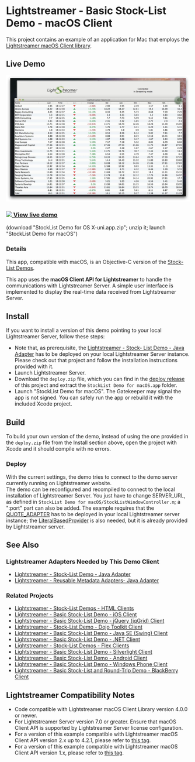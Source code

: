 # Lightstreamer - Basic Stock-List Demo - macOS Client

<!-- START DESCRIPTION lightstreamer-example-stocklist-client-macos -->

This project contains an example of an application for Mac that employs the [Lightstreamer macOS Client library](http://www.lightstreamer.com/api/ls-macos-client/latest/).

## Live Demo

[![screenshot](screen_large.png)](http://demos.lightstreamer.com/StockListDemo_OSX/StockList%20Demo%20for%20OS%20X-uni.app.zip)<br>
### [![](http://demos.lightstreamer.com/site/img/play.png) View live demo](http://demos.lightstreamer.com/StockListDemo_OSX/StockList%20Demo%20for%20OS%20X-uni.app.zip)<br>
(download "StockList Demo for OS X-uni.app.zip"; unzip it; launch "StockList Demo for macOS")

### Details

This app, compatible with macOS, is an Objective-C version of the [Stock-List Demos](https://github.com/Lightstreamer/Lightstreamer-example-Stocklist-client-javascript).<br>

This app uses the <b>macOS Client API for Lightstreamer</b> to handle the communications with Lightstreamer Server. A simple user interface is implemented to display the real-time data received from Lightstreamer Server.<br>

<!-- END DESCRIPTION lightstreamer-example-stocklist-client-macos -->

## Install

If you want to install a version of this demo pointing to your local Lightstreamer Server, follow these steps:

* Note that, as prerequisite, the [Lightstreamer - Stock- List Demo - Java Adapter](https://github.com/Lightstreamer/Lightstreamer-example-Stocklist-adapter-java) has to be deployed on your local Lightstreamer Server instance. Please check out that project and follow the installation instructions provided with it.
* Launch Lightstreamer Server.
* Download the `deploy.zip` file, which you can find in the [deploy release](https://github.com/Lightstreamer/Lightstreamer-example-StockList-client-macos/releases) of this project and extract the `StockList Demo for macOS.app` folder.
* Launch "StockList Demo for macOS". The Gatekeeper may signal the app is not signed. You can safely run the app or rebuild it with the included Xcode project.

## Build

To build your own version of the demo, instead of using the one provided in the `deploy.zip` file from the Install section above, open the project with Xcode and it should compile with no errors.

### Deploy

With the current settings, the demo tries to connect to the demo server currently running on Lightstreamer website.<br>
The demo can be reconfigured and recompiled to connect to the local installation of Lightstreamer Server. You just have to change SERVER_URL, as defined in `StockList Demo for macOS/StockListWindowController.m`; a ":port" part can also be added.
The example requires that the [QUOTE_ADAPTER](https://github.com/Lightstreamer/Lightstreamer-example-Stocklist-adapter-java) has to be deployed in your local Lightstreamer server instance;
the [LiteralBasedProvider](https://github.com/Lightstreamer/Lightstreamer-example-ReusableMetadata-adapter-java) is also needed, but it is already provided by Lightstreamer server.<br>

## See Also

### Lightstreamer Adapters Needed by This Demo Client

<!-- START RELATED_ENTRIES -->
* [Lightstreamer - Stock-List Demo - Java Adapter](https://github.com/Lightstreamer/Lightstreamer-example-Stocklist-adapter-java)
* [Lightstreamer - Reusable Metadata Adapters- Java Adapter](https://github.com/Lightstreamer/Lightstreamer-example-ReusableMetadata-adapter-java)

<!-- END RELATED_ENTRIES -->

### Related Projects

* [Lightstreamer - Stock-List Demos - HTML Clients](https://github.com/Lightstreamer/Lightstreamer-example-Stocklist-client-javascript)
* [Lightstreamer - Basic Stock-List Demo - iOS Client](https://github.com/Lightstreamer/Lightstreamer-example-StockList-client-ios)
* [Lightstreamer - Basic Stock-List Demo - jQuery (jqGrid) Client](https://github.com/Lightstreamer/Lightstreamer-example-StockList-client-jquery)
* [Lightstreamer - Stock-List Demo - Dojo Toolkit Client](https://github.com/Lightstreamer/Lightstreamer-example-StockList-client-dojo)
* [Lightstreamer - Basic Stock-List Demo - Java SE (Swing) Client](https://github.com/Lightstreamer/Lightstreamer-example-StockList-client-java)
* [Lightstreamer - Basic Stock-List Demo - .NET Client](https://github.com/Lightstreamer/Lightstreamer-example-StockList-client-dotnet)
* [Lightstreamer - Stock-List Demos - Flex Clients](https://github.com/Lightstreamer/Lightstreamer-example-StockList-client-flex)
* [Lightstreamer - Basic Stock-List Demo - Silverlight Client](https://github.com/Lightstreamer/Lightstreamer-example-StockList-client-silverlight)
* [Lightstreamer - Basic Stock-List Demo - Android Client](https://github.com/Lightstreamer/Lightstreamer-example-StockList-client-android)
* [Lightstreamer - Basic Stock-List Demo - Windows Phone Client](https://github.com/Lightstreamer/Lightstreamer-example-StockList-client-winphone)
* [Lightstreamer - Basic Stock-List and Round-Trip Demo - BlackBerry Client](https://github.com/Lightstreamer/Lightstreamer-example-StockList-client-blackberry)

## Lightstreamer Compatibility Notes

* Code compatible with Lightstreamer macOS Client Library version 4.0.0 or newer.
* For Lightstreamer Server version 7.0 or greater. Ensure that macOS Client API is supported by Lightstreamer Server license configuration.
* For a version of this example compatible with Lightstreamer macOS Client API version 2.x up to 4.2.1, please refer to [this tag](https://github.com/Lightstreamer/Lightstreamer-example-StockList-client-osx/tree/latest-for-cocoapods).
* For a version of this example compatible with Lightstreamer macOS Client API version 1.x, please refer to [this tag](https://github.com/Lightstreamer/Lightstreamer-example-StockList-client-osx/tree/latest-for-client-1.x).

